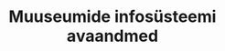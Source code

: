 ---
schema: default
title: Muuseumide infosüsteemi avaandmed
notes: MuIS püsiviited ja avaandmed
department: ''
category:
  - Culture
resources:
  - name: 25.03.2015 MuIS püsiviited ja avaandmete liides
    url: 'http://opendata.muis.ee'
    format: HTML
license: ''
date_issued: 25/03/2015
date_modified: 25/03/2015
organization: Kultuuriministeerium
maintainer_name: Kadri Nigulas
maintainer_email: kadri.nigulas@kul.ee
maintainer_phone: ''
legacy_url: 'https://opendata.riik.ee/en/dataset/muuseumide-infos-steemi-avaandmed'
---